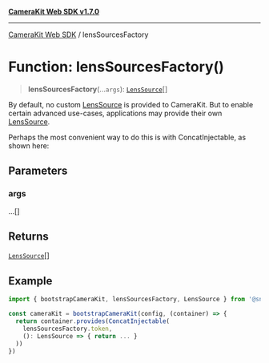 [**CameraKit Web SDK v1.7.0**](../README.md)

***

[CameraKit Web SDK](../globals.md) / lensSourcesFactory

# Function: lensSourcesFactory()

> **lensSourcesFactory**(...`args`): [`LensSource`](../interfaces/LensSource.md)[]

By default, no custom [LensSource](../interfaces/LensSource.md) is provided to CameraKit. But to enable certain advanced use-cases,
applications may provide their own [LensSource](../interfaces/LensSource.md).

Perhaps the most convenient way to do this is with ConcatInjectable, as shown here:

## Parameters

### args

...[]

## Returns

[`LensSource`](../interfaces/LensSource.md)[]

## Example

```ts
import { bootstrapCameraKit, lensSourcesFactory, LensSource } from '@snap/camera-kit'

const cameraKit = bootstrapCameraKit(config, (container) => {
  return container.provides(ConcatInjectable(
    lensSourcesFactory.token,
    (): LensSource => { return ... }
  ))
})
```

